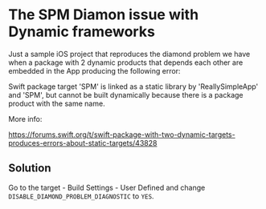 # The SPM Diamon issue with Dynamic frameworks

Just a sample iOS project that reproduces the diamond problem we have when a package with 2 dynamic products that depends each other are embedded in the App producing the following error:

   Swift package target 'SPM' is linked as a static library by 'ReallySimpleApp' and 'SPM', but cannot be built dynamically because there is a package product with the same name.

More info:

https://forums.swift.org/t/swift-package-with-two-dynamic-targets-produces-errors-about-static-targets/43828

## Solution

Go to the target - Build Settings - User Defined and change `DISABLE_DIAMOND_PROBLEM_DIAGNOSTIC` to `YES`.